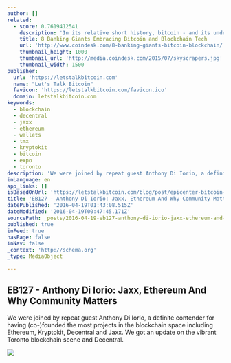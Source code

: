 ```yaml
---
author: []
related:
  - score: 0.7619412541
    description: 'In its relative short history, bitcoin - and its underlying technology the blockchain - have captivated thinkers around the world, but not everyone was quick to see the potential. Due in part to its initial billing as a threat to the traditional financial ecosystem, these institutions have perhaps understandably responded with sharp critiques and deep skepticism for the technology.'
    title: 8 Banking Giants Embracing Bitcoin and Blockchain Tech
    url: 'http://www.coindesk.com/8-banking-giants-bitcoin-blockchain/'
    thumbnail_height: 1000
    thumbnail_url: 'http://media.coindesk.com/2015/07/skyscrapers.jpg'
    thumbnail_width: 1500
publisher:
  url: 'https://letstalkbitcoin.com'
  name: "Let's Talk Bitcoin"
  favicon: 'https://letstalkbitcoin.com/favicon.ico'
  domain: letstalkbitcoin.com
keywords:
  - blockchain
  - decentral
  - jaxx
  - ethereum
  - wallets
  - tmx
  - kryptokit
  - bitcoin
  - expo
  - toronto
description: 'We were joined by repeat guest Anthony Di Iorio, a definite contender for having (co-)founded the most projects in the blockchain space including Ethereum, Kryptokit, Decentral and Jaxx. We got an update on the vibrant Toronto blockchain scene and Decentral.'
inLanguage: en
app_links: []
isBasedOnUrl: 'https://letstalkbitcoin.com/blog/post/epicenter-bitcoin-127-anthony-di-iorio-jaxx-ethereum-and-why-community-matters'
title: 'EB127 - Anthony Di Iorio: Jaxx, Ethereum And Why Community Matters'
datePublished: '2016-04-19T01:43:08.515Z'
dateModified: '2016-04-19T00:47:45.171Z'
sourcePath: _posts/2016-04-19-eb127-anthony-di-iorio-jaxx-ethereum-and-why-community-m.md
published: true
inFeed: true
hasPage: false
inNav: false
_context: 'http://schema.org'
_type: MediaObject

---
```

<article style=""><h1>EB127 - Anthony Di Iorio: Jaxx, Ethereum And Why Community Matters</h1><p>We were joined by repeat guest Anthony Di Iorio, a definite contender for having (co-)founded the most projects in the blockchain space including Ethereum, Kryptokit, Decentral and Jaxx. We got an update on the vibrant Toronto blockchain scene and Decentral.</p><img src="https://letstalkbitcoin.com/files/blogs/1758-98156d91d7919d4a78b72d008be606d50d8940de388144404abec1c45254869d.jpg" /></article>